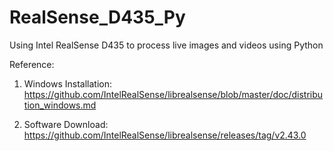 # RealSense_D435_Py
Using Intel RealSense D435 to process live images and videos using Python

Reference: 

1. Windows Installation: https://github.com/IntelRealSense/librealsense/blob/master/doc/distribution_windows.md

2. Software Download: https://github.com/IntelRealSense/librealsense/releases/tag/v2.43.0
